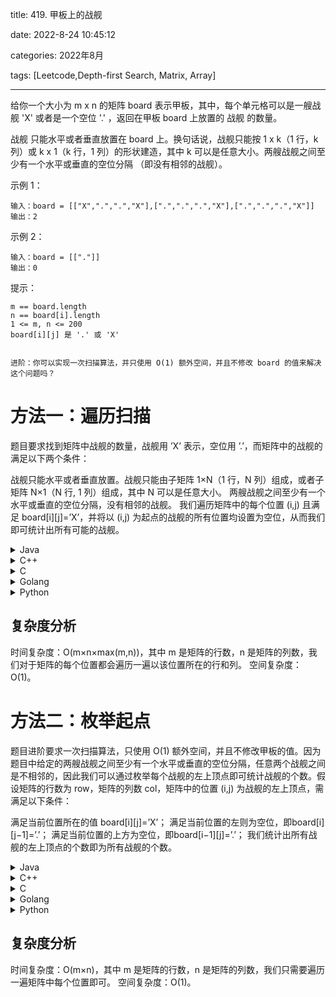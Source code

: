title: 419. 甲板上的战舰

date: 2022-8-24 10:45:12

categories: 2022年8月

tags: [Leetcode,Depth-first Search, Matrix, Array]

---

给你一个大小为 m x n 的矩阵 board 表示甲板，其中，每个单元格可以是一艘战舰 'X' 或者是一个空位 '.' ，返回在甲板 board 上放置的 战舰 的数量。

<!-- more -->



战舰 只能水平或者垂直放置在 board 上。换句话说，战舰只能按 1 x k（1 行，k 列）或 k x 1（k 行，1 列）的形状建造，其中 k 可以是任意大小。两艘战舰之间至少有一个水平或垂直的空位分隔 （即没有相邻的战舰）。



示例 1：

    输入：board = [["X",".",".","X"],[".",".",".","X"],[".",".",".","X"]]
    输出：2
示例 2：

    输入：board = [["."]]
    输出：0


提示：

    m == board.length
    n == board[i].length
    1 <= m, n <= 200
    board[i][j] 是 '.' 或 'X'


    进阶：你可以实现一次扫描算法，并只使用 O(1) 额外空间，并且不修改 board 的值来解决这个问题吗？

# 方法一：遍历扫描

题目要求找到矩阵中战舰的数量，战舰用 ’X’ 表示，空位用 ’.’，而矩阵中的战舰的满足以下两个条件：

战舰只能水平或者垂直放置。战舰只能由子矩阵 1×N（1 行，N 列）组成，或者子矩阵 N×1（N 行,
1 列）组成，其中 N 可以是任意大小。
两艘战舰之间至少有一个水平或垂直的空位分隔，没有相邻的战舰。
我们遍历矩阵中的每个位置 (i,j) 且满足 board[i][j]=’X’，并将以 (i,j) 为起点的战舰的所有位置均设置为空位，从而我们即可统计出所有可能的战舰。


<details>
    <summary>Java</summary>


```
class Solution {
    public int countBattleships(char[][] board) {
        int row = board.length;
        int col = board[0].length;
        int ans = 0;
        for (int i = 0; i < row; ++i) {
            for (int j = 0; j < col; ++j) {
                if (board[i][j] == 'X') {
                    board[i][j] = '.';
                    for (int k = j + 1; k < col && board[i][k] == 'X'; ++k) {
                        board[i][k] = '.';
                    }                    
                    for (int k = i + 1; k < row && board[k][j] == 'X'; ++k) {
                        board[k][j] = '.';
                    }
                    ans++;
                }
            }
        }
        return ans;
    }
}

```
</details>

<details>
    <summary>C++</summary>


```

class Solution {
public:
    int countBattleships(vector<vector<char>>& board) {
        int row = board.size();
        int col = board[0].size();
        int ans = 0;
        for (int i = 0; i < row; ++i) {
            for (int j = 0; j < col; ++j) {
                if (board[i][j] == 'X') {
                    board[i][j] = '.';
                    for (int k = j + 1; k < col && board[i][k] == 'X'; ++k) {
                        board[i][k] = '.';
                    }                    
                    for (int k = i + 1; k < row && board[k][j] == 'X'; ++k) {
                        board[k][j] = '.';
                    }
                    ans++;
                }
            }
        }
        return ans;
    }
};

```
</details>

<details>
    <summary>C</summary>


```

int countBattleships(char** board, int boardSize, int* boardColSize){
    int row = boardSize;
    int col = boardColSize[0];
    int ans = 0;
    for (int i = 0; i < row; ++i) {
        for (int j = 0; j < col; ++j) {
            if (board[i][j] == 'X') {
                board[i][j] = '.';
                for (int k = j + 1; k < col && board[i][k] == 'X'; ++k) {
                    board[i][k] = '.';
                }                    
                for (int k = i + 1; k < row && board[k][j] == 'X'; ++k) {
                    board[k][j] = '.';
                }
                ans++;
            }
        }
    }
    return ans;
}
```
</details>

<details>
    <summary>Golang</summary>


```

func countBattleships(board [][]byte) (ans int) {
    m, n := len(board), len(board[0])
    for i, row := range board {
        for j, ch := range row {
            if ch == 'X' {
                row[j] = '.'
                for k := j + 1; k < n && row[k] == 'X'; k++ {
                    row[k] = '.'
                }
                for k := i + 1; k < m && board[k][j] == 'X'; k++ {
                    board[k][j] = '.'
                }
                ans++
            }
        }
    }
    return
}
```
</details>

<details>
    <summary>Python</summary>


```
class Solution:
    def countBattleships(self, board: List[List[str]]) -> int:
        ans = 0
        m, n = len(board), len(board[0])
        for i, row in enumerate(board):
            for j, ch in enumerate(row):
                if ch == 'X':
                    row[j] = '.'
                    for k in range(j + 1, n):
                        if row[k] != 'X':
                            break
                        row[k] = '.'
                    for k in range(i + 1, m):
                        if board[k][j] != 'X':
                            break
                        board[k][j] = '.'
                    ans += 1
        return ans


```
</details>

## 复杂度分析

时间复杂度：O(m×n×max(m,n))，其中 m 是矩阵的行数，n 是矩阵的列数，我们对于矩阵的每个位置都会遍历一遍以该位置所在的行和列。
空间复杂度：O(1)。
# 方法二：枚举起点

题目进阶要求一次扫描算法，只使用 O(1) 额外空间，并且不修改甲板的值。因为题目中给定的两艘战舰之间至少有一个水平或垂直的空位分隔，任意两个战舰之间是不相邻的，因此我们可以通过枚举每个战舰的左上顶点即可统计战舰的个数。假设矩阵的行数为 row，矩阵的列数 col，矩阵中的位置 (i,j) 为战舰的左上顶点，需满足以下条件：

满足当前位置所在的值 board[i][j]=’X’；
满足当前位置的左则为空位，即board[i][j−1]=’.’；
满足当前位置的上方为空位，即board[i−1][j]=’.’；
我们统计出所有战舰的左上顶点的个数即为所有战舰的个数。


<details>
    <summary>Java</summary>


```

class Solution {
    public int countBattleships(char[][] board) {
        int row = board.length;
        int col = board[0].length;
        int ans = 0;
        for (int i = 0; i < row; ++i) {
            for (int j = 0; j < col; ++j) {
                if (board[i][j] == 'X') {
                    if (i > 0 && board[i - 1][j] == 'X') {
                        continue;
                    }
                    if (j > 0 && board[i][j - 1] == 'X') {
                        continue;
                    }
                    ans++;
                }
            }
        }
        return ans;
    }
}
```
</details>

<details>
    <summary>C++</summary>


```
class Solution {
public:
    int countBattleships(vector<vector<char>>& board) {
        int row = board.size();
        int col = board[0].size();
        int ans = 0;
        for (int i = 0; i < row; ++i) {
            for (int j = 0; j < col; ++j) { 
                if (board[i][j] == 'X') {
                    if (i > 0 && board[i - 1][j] == 'X') {
                        continue;
                    }
                    if (j > 0 && board[i][j - 1] == 'X') {
                        continue;
                    }
                    ans++;
                }
            }
        }
        return ans;
    }
};

```
</details>

<details>
    <summary>C</summary>


```

int countBattleships(char** board, int boardSize, int* boardColSize){
    int row = boardSize;
    int col = boardColSize[0];
    int ans = 0;
    for (int i = 0; i < row; ++i) {
        for (int j = 0; j < col; ++j) {
            if (board[i][j] == 'X') {
                if (i > 0 && board[i - 1][j] == 'X') {
                    continue;
                }
                if (j > 0 && board[i][j - 1] == 'X') {
                    continue;
                }
                ans++;
            }
        }
    }
    return ans;
}
```
</details>

<details>
    <summary>Golang</summary>


```

func countBattleships(board [][]byte) (ans int) {
    for i, row := range board {
        for j, ch := range row {
            if ch == 'X' && !(i > 0 && board[i-1][j] == 'X' || j > 0 && board[i][j-1] == 'X') {
                ans++
            }
        }
    }
    return
}

```
</details>

<details>
    <summary>Python</summary>


```
class Solution:
    def countBattleships(self, board: List[List[str]]) -> int:
        return sum(ch == 'X' and not (i > 0 and board[i - 1][j] == 'X' or j > 0 and board[i][j - 1] == 'X')
                   for i, row in enumerate(board) for j, ch in enumerate(row))


```
</details>

## 复杂度分析

时间复杂度：O(m×n)，其中 m 是矩阵的行数，n 是矩阵的列数，我们只需要遍历一遍矩阵中每个位置即可。
空间复杂度：O(1)。

